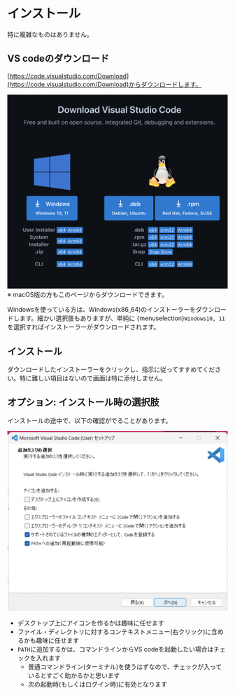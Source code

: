 # インストール

特に複雑なものはありません。

## VS codeのダウンロード

[https://code.visualstudio.com/Download](https://code.visualstudio.com/Download)からダウンロードします。

![ダウンロードページ](images/vscode-dlpage.png)
※ macOS版の方もこのページからダウンロードできます。

Windowsを使っている方は、Windows(x86_64)のインストーラーをダウンロードします。細かい選択肢もありますが、単純に {menuselection}`Windows10, 11` を選択すればインストーラーがダウンロードされます。

## インストール

ダウンロードしたインストーラーをクリックし、指示に従ってすすめてください。特に難しい項目はないので画面は特に添付しません。

## オプション: インストール時の選択肢

インストールの途中で、以下の確認がでることがあります。

![](images/vscode-install-option.png)

- デスクトップ上にアイコンを作るかは趣味に任せます
- ファイル・ディレクトリに対するコンテキストメニュー(右クリック)に含めるかも趣味に任せます
- `PATH`に追加するかは、コマンドラインからVS codeを起動したい場合はチェックを入れます
  - 普通コマンドライン(ターミナル)を使うはずなので、チェックが入っているとすごく助かるかと思います
  - 次の起動時(もしくはログイン時)に有効となります

